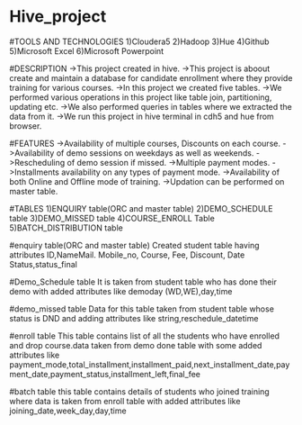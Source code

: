 # Hive_project

#TOOLS AND TECHNOLOGIES
1)Cloudera5
2)Hadoop
3)Hue
4)Github
5)Microsoft Excel
6)Microsoft Powerpoint

#DESCRIPTION
->This project created in hive. 
->This project is aboout create and maintain a database for candidate enrollment where they provide training for various courses.
->In this project we created five tables.
->We performed various operations in this project like table join, partitioning, updating etc.
->We also performed queries in tables where we extracted the data from it.
->We run this project in hive terminal in cdh5 and hue from browser.

#FEATURES
->Availability of multiple courses, Discounts on each course.
->Availability of demo sessions on weekdays as well as weekends.
->Rescheduling of demo session if missed.
->Multiple payment modes.
->Installments availability on any types of payment mode.
->Availability of both Online and Offline mode of training.
->Updation can be performed on master table.

#TABLES
1)ENQUIRY table(ORC and master table)
2)DEMO_SCHEDULE table
3)DEMO_MISSED table
4)COURSE_ENROLL Table
5)BATCH_DISTRIBUTION table


#enquiry table(ORC and master table)
Created student table having attributes ID,NameMail. Mobile_no, Course, Fee, Discount, Date Status,status_final

#Demo_Schedule table
It is taken from student table who has done their demo with added attributes like demoday (WD,WE),day,time

#demo_missed table
Data for this table taken from student table whose status is DND and adding attributes like string,reschedule_datetime

#enroll table
This table contains list of all the students who have enrolled and drop course.data taken from demo done table with some added attributes like payment_mode,total_installment,installment_paid,next_installment_date,payment_date,payment_status,installment_left,final_fee

#batch table
this table contains details of students who joined training where data is taken from enroll table with added attributes like joining_date,week_day,day,time
